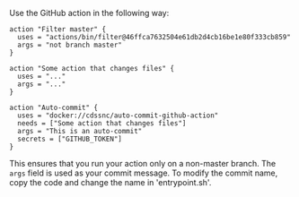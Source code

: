 Use the GitHub action in the following way:

```
action "Filter master" {
  uses = "actions/bin/filter@46ffca7632504e61db2d4cb16be1e80f333cb859"
  args = "not branch master"
}

action "Some action that changes files" {
  uses = "..."
  args = "..."
}

action "Auto-commit" {
  uses = "docker://cdssnc/auto-commit-github-action"
  needs = ["Some action that changes files"]
  args = "This is an auto-commit"
  secrets = ["GITHUB_TOKEN"]
}
```

This ensures that you run your action only on a non-master branch. The `args` field is used as your commit message. To modify the commit name, copy the code and change the name in 'entrypoint.sh'.